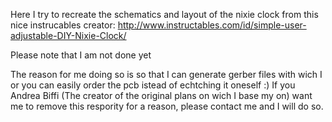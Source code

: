 Here I try to recreate the schematics and layout of the nixie clock from this nice instrucables creator:
http://www.instructables.com/id/simple-user-adjustable-DIY-Nixie-Clock/

Please note that I am not done yet

The reason for me doing so is so that I can generate gerber files with wich I or you can easily order the pcb istead of echtching it oneself :)
If you Andrea Biffi (The creator of the original plans on wich I base my on) want me to remove this respority for a reason, please contact me and I 
will do so.
